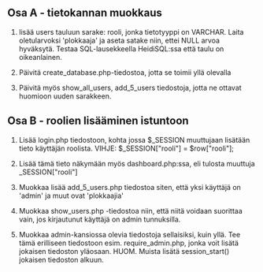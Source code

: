 ## Osa A - tietokannan muokkaus

1. lisää users tauluun sarake: rooli, jonka tietotyyppi on VARCHAR. Laita oletularvoksi 'plokkaaja' ja aseta satake niin, ettei NULL arvoa hyväksytä. Testaa SQL-lausekkeella HeidiSQL:ssa että taulu on oikeanlainen.

2. Päivitä create_database.php-tiedostoa, jotta se toimii yllä olevalla 

3. Päivitä myös show_all_users, add_5_users tiedostoja, jotta ne ottavat huomioon uuden sarakkeen.


## Osa B - roolien lisääminen istuntoon

1. Lisää login.php tiedostoon, kohta jossa $_SESSION muuttujaan lisätään tieto käyttäjän roolista.
VIHJE:  $_SESSION["rooli"] = $row["rooli"];

2. Lisää tämä tieto näkymään myös dashboard.php:ssa, eli tulosta muuttuja _SESSION["rooli"]

3. Muokkaa lisää add_5_users.php tiedostoa siten, että yksi käyttäjä on 'admin' ja muut ovat 'plokkaajia'

4. Muokkaa show_users.php -tiedostoa niin, että niitä voidaan suorittaa vain, jos kirjautunut käyttäjä on admin tunnuksilla. 

5. Muokkaa admin-kansiossa olevia tiedostoja sellaisiksi, kuin yllä. Tee tämä erilliseen tiedostoon esim. require_admin.php, jonka voit lisätä jokaisen tiedoston yläosaan. HUOM. Muista lisätä session_start() jokaisen tiedoston alkuun.
